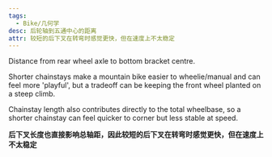 ```yaml
---
tags:
  - Bike/几何学
desc: 后轮轴到五通中心的距离
attr: 较短的后下叉在转弯时感觉更快，但在速度上不太稳定
---
```


Distance from rear wheel axle to bottom bracket centre.

Shorter chainstays make a mountain bike easier to wheelie/manual and can feel more 'playful', but a tradeoff can be keeping the front wheel planted on a steep climb.

Chainstay length also contributes directly to the total wheelbase, so a shorter chainstay can feel quicker to corner but less stable at speed.

**后下叉长度也直接影响总轴距，因此较短的后下叉在转弯时感觉更快，但在速度上不太稳定**